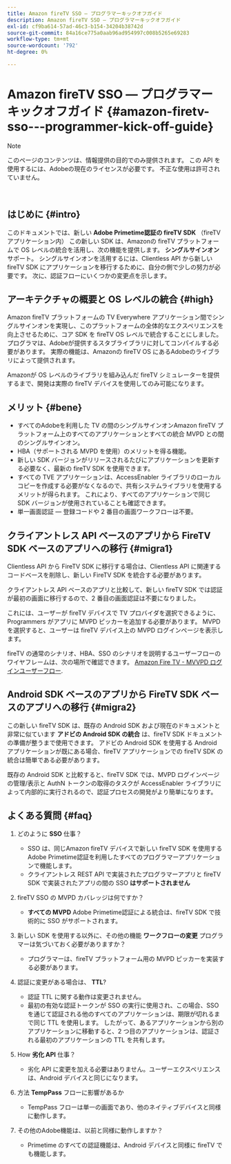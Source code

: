 ```yaml
---
title: Amazon fireTV SSO — プログラマーキックオフガイド
description: Amazon fireTV SSO — プログラマーキックオフガイド
exl-id: cf9ba614-57ad-46c3-b154-34204b38742d
source-git-commit: 84a16ce775a0aab96ad954997c008b5265e69283
workflow-type: tm+mt
source-wordcount: '792'
ht-degree: 0%

---
```


# Amazon fireTV SSO — プログラマーキックオフガイド {#amazon-firetv-sso---programmer-kick-off-guide}

>[!NOTE]
>
>このページのコンテンツは、情報提供の目的でのみ提供されます。 この API を使用するには、Adobeの現在のライセンスが必要です。 不正な使用は許可されていません。

</br>

## はじめに {#intro}

このドキュメントでは、新しい **Adobe Primetime認証の fireTV SDK** （fireTV アプリケーション内） この新しい SDK は、Amazonの fireTV プラットフォームで OS レベルの統合を活用し、次の機能を提供します。 **シングルサインオン** サポート。 シングルサインオンを活用するには、Clientless API から新しい fireTV SDK にアプリケーションを移行するために、自分の側で少しの努力が必要です。 次に、認証フローにいくつかの変更点を示します。

## アーキテクチャの概要と OS レベルの統合 {#high}

Amazon fireTV プラットフォームの TV Everywhere アプリケーション間でシングルサインオンを実現し、このプラットフォームの全体的なエクスペリエンスを向上させるために、コア SDK を fireTV OS レベルで統合することにしました。 プログラマは、Adobeが提供するスタブライブラリに対してコンパイルする必要があります。 実際の機能は、Amazonの fireTV OS にあるAdobeのライブラリによって提供されます。

Amazonが OS レベルのライブラリを組み込んだ fireTV シミュレーターを提供するまで、開発は実際の fireTV デバイスを使用してのみ可能になります。

## メリット {#bene}

* すべてのAdobeを利用した TV の間のシングルサインオンAmazon fireTV プラットフォーム上のすべてのアプリケーションとすべての統合 MVPD との間のシングルサインオン。
* HBA（サポートされる MVPD を使用）のメリットを得る機能。
* 新しい SDK バージョンがリリースされるたびにアプリケーションを更新する必要なく、最新の fireTV SDK を使用できます。
* すべての TVE アプリケーションは、AccessEnabler ライブラリのローカルコピーを作成する必要がなくなるので、共有システムライブラリを使用するメリットが得られます。 これにより、すべてのアプリケーションで同じ SDK バージョンが使用されていることも確認できます。
* 単一画面認証 — 登録コードや 2 番目の画面ワークフローは不要。

## クライアントレス API ベースのアプリから FireTV SDK ベースのアプリへの移行 {#migra1}

Clientless API から FireTV SDK に移行する場合は、Clientless API に関連するコードベースを削除し、新しい FireTV SDK を統合する必要があります。

クライアントレス API ベースのアプリと比較して、新しい fireTV SDK では認証が最初の画面に移行するので、2 番目の画面認証は不要になりました。

これには、ユーザーが fireTV デバイスで TV プロバイダを選択できるように、Programmers がアプリに MVPD ピッカーを追加する必要があります。 MVPD を選択すると、ユーザーは fireTV デバイス上の MVPD ログインページを表示します。

fireTV の通常のシナリオ、HBA、SSO のシナリオを説明するユーザーフローのワイヤフレームは、次の場所で確認できます。 [Amazon Fire TV - MVVPD ログインユーザーフロー](https://xd.adobe.com/view/9058288e-4b67-43a1-9d5b-5f76ede6c51e/).

## Android SDK ベースのアプリから FireTV SDK ベースのアプリへの移行 {#migra2}

この新しい fireTV SDK は、既存の Android SDK および現在のドキュメントと非常に似ています **アドビの Android SDK の統合** <!--http://tve.helpdocsonline.com/android-technical-overview-->は、fireTV SDK ドキュメントの準備が整うまで使用できます。 アドビの Android SDK を使用する Android アプリケーションが既にある場合、fireTV アプリケーションでの fireTV SDK の統合は簡単である必要があります。

既存の Android SDK と比較すると、fireTV SDK では、MVPD ログインページの管理/表示と AuthN トークンの取得のタスクが AccessEnabler ライブラリによって内部的に実行されるので、認証プロセスの開発がより簡単になります。

## よくある質問 {#faq}

1. どのように **SSO** 仕事？

   * SSO は、同じAmazon fireTV デバイスで新しい fireTV SDK を使用するAdobe Primetime認証を利用したすべてのプログラマーアプリケーションで機能します。
   * クライアントレス REST API で実装されたプログラマーアプリと fireTV SDK で実装されたアプリの間の SSO **はサポートされません**

1. fireTV SSO の MVPD カバレッジは何ですか？

   * **すべての MVPD** Adobe Primetime認証による統合は、fireTV SDK で技術的に SSO がサポートされます。

1. 新しい SDK を使用する以外に、その他の機能 **ワークフローの変更** プログラマーは気づいておく必要がありますか？

   * プログラマーは、fireTV プラットフォーム用の MVPD ピッカーを実装する必要があります。

1. 認証に変更がある場合は、 **TTL**?

   * 認証 TTL に関する動作は変更されません。
   * 最初の有効な認証トークンが SSO の実行に使用され、この場合、SSO を通じて認証される他のすべてのアプリケーションは、期限が切れるまで同じ TTL を使用します。 したがって、あるアプリケーションから別のアプリケーションに移動すると、2 つ目のアプリケーションは、認証される最初のアプリケーションの TTL を共有します。

1. How **劣化 API** 仕事？

   * 劣化 API に変更を加える必要はありません。ユーザーエクスペリエンスは、Android デバイスと同じになります。

1. 方法 **TempPass** フローに影響があるか

   * TempPass フローは単一の画面であり、他のネイティブデバイスと同様に動作します。

1. その他のAdobe機能は、以前と同様に動作しますか？

   * Primetime のすべての認証機能は、Android デバイスと同様に fireTV でも機能します。
